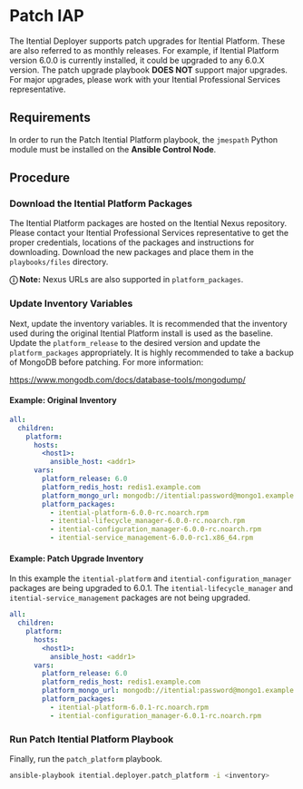 # Patch IAP

The Itential Deployer supports patch upgrades for Itential Platform.  These are also referred to as
monthly releases.  For example, if Itential Platform version 6.0.0 is currently installed, it
could be upgraded to any 6.0.X version.  The patch upgrade playbook **DOES NOT** support major
upgrades.  For major upgrades, please work with your Itential Professional Services representative.

## Requirements

In order to run the Patch Itential Platform playbook, the `jmespath` Python module must be
installed on the **Ansible Control Node**.

## Procedure

### Download the Itential Platform Packages

The Itential Platform packages are hosted on the Itential Nexus repository. Please contact your
Itential Professional Services representative to get the proper credentials, locations of the
packages and instructions for downloading.  Download the new packages and place them in the
`playbooks/files` directory.

**&#9432; Note:**
Nexus URLs are also supported in `platform_packages`.

### Update Inventory Variables

Next, update the inventory variables.  It is recommended that the inventory used during the original
Itential Platform install is used as the baseline.  Update the `platform_release` to the desired
version and update the `platform_packages` appropriately. It is highly recommended to take a backup
of MongoDB before patching. For more information:

<https://www.mongodb.com/docs/database-tools/mongodump/>

#### Example: Original Inventory

```yaml
all:
  children:
    platform:
      hosts:
        <host1>:
          ansible_host: <addr1>
      vars:
        platform_release: 6.0
        platform_redis_host: redis1.example.com
        platform_mongo_url: mongodb://itential:password@mongo1.example.com:27017/itential
        platform_packages:
          - itential-platform-6.0.0-rc.noarch.rpm
          - itential-lifecycle_manager-6.0.0-rc.noarch.rpm
          - itential-configuration_manager-6.0.0-rc.noarch.rpm
          - itential-service_management-6.0.0-rc1.x86_64.rpm
```

#### Example: Patch Upgrade Inventory

In this example the `itential-platform` and `itential-configuration_manager` packages are being
upgraded to 6.0.1.  The `itential-lifecycle_manager` and `itential-service_management`
packages are not being upgraded.

```yaml
all:
  children:
    platform:
      hosts:
        <host1>:
          ansible_host: <addr1>
      vars:
        platform_release: 6.0
        platform_redis_host: redis1.example.com
        platform_mongo_url: mongodb://itential:password@mongo1.example.com:27017/itential
        platform_packages:
          - itential-platform-6.0.1-rc.noarch.rpm
          - itential-configuration_manager-6.0.1-rc.noarch.rpm
```

### Run Patch Itential Platform Playbook

Finally, run the `patch_platform` playbook.

```bash
ansible-playbook itential.deployer.patch_platform -i <inventory>
```
